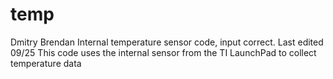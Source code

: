 # temp
Dmitry Brendan
Internal temperature sensor code, input correct. Last edited 09/25
This code uses the internal sensor from the TI LaunchPad to collect temperature data

